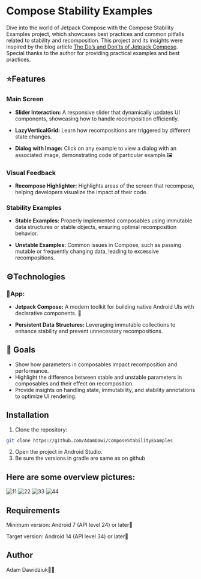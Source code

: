 # Compose Stability Examples

Dive into the world of Jetpack Compose with the Compose Stability Examples project, which showcases best practices and common pitfalls related to stability and recomposition. This project and its insights were inspired by the blog article [The Do’s and Don’ts of Jetpack Compose](https://blog.savvas.cloud/2023/09/07/the-dos-and-donts-of-jetpack-compose/). Special thanks to the author for providing practical examples and best practices.

## ⭐️Features
### Main Screen 
- **Slider Interaction:** A responsive slider that dynamically updates UI components, showcasing how to handle recomposition efficiently.
  
- **LazyVerticalGrid:** Learn how recompositions are triggered by different state changes.

- **Dialog with Image:** Click on any example to view a dialog with an associated image, demonstrating code of particular example.🖼️

### Visual Feedback
- **Recompose Highlighter:** Highlights areas of the screen that recompose, helping developers visualize the impact of their code.

### Stability Examples
- **Stable Examples:** Properly implemented composables using immutable data structures or stable objects, ensuring optimal recomposition behavior.

- **Unstable Examples:** Common issues in Compose, such as passing mutable or frequently changing data, leading to excessive recompositions.

## ⚙️Technologies
### 📱App:
- **Jetpack Compose:** A modern toolkit for building native Android UIs with declarative components. 🎨

- **Persistent Data Structures:** Leveraging immutable collections to enhance stability and prevent unnecessary recompositions.

## 🎯 Goals
- Show how parameters in composables impact recomposition and performance.
- Highlight the difference between stable and unstable parameters in composables and their effect on recomposition.
- Provide insights on handling state, immutability, and stability annotations to optimize UI rendering.

## Installation

1. Clone the repository:
```bash
git clone https://github.com/AdamDawi/ComposeStabilityExamples
```
2. Open the project in Android Studio.
3. Be sure the versions in gradle are same as on github

## Here are some overview pictures:
![11](https://github.com/user-attachments/assets/2fa751c7-001b-4863-93ae-ab0ccf6b0d4b)
![22](https://github.com/user-attachments/assets/ab1875ff-f105-449a-a7a9-51900aaa7673)
![33](https://github.com/user-attachments/assets/4ccfde9c-6980-4e9a-9349-4963df9955dc)
![44](https://github.com/user-attachments/assets/ba29a0a6-0566-4a8d-bd03-3ca8c5c54b7d)

## Requirements
Minimum version: Android 7 (API level 24) or later📱

Target version: Android 14 (API level 34) or later📱

## Author

Adam Dawidziuk🧑‍💻
